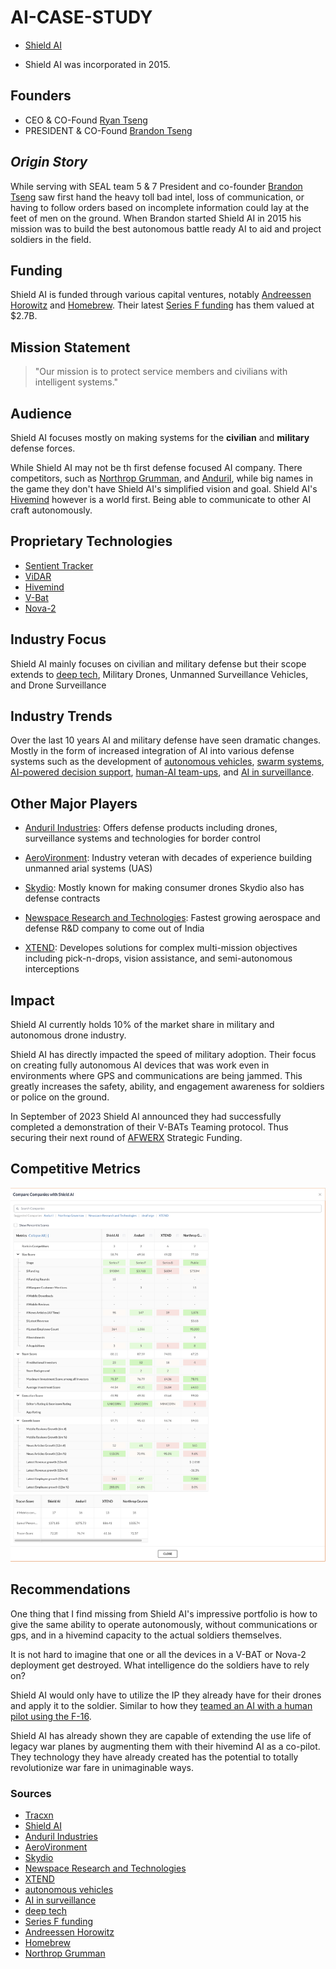 # AI-CASE-STUDY

- [Shield AI](https://shield.ai/)

- Shield AI was incorporated in 2015.

## **Founders**

- CEO & CO-Found [Ryan Tseng](https://shield.ai/about-us/company-executives/ryan-tseng/)
- PRESIDENT & CO-Found [Brandon Tseng](https://shield.ai/about-us/company-executives/brandon-tseng/)

## _Origin Story_

While serving with SEAL team 5 & 7 President and co-founder [Brandon Tseng](https://shield.ai/about-us/company-executives/brandon-tseng/) saw first hand the heavy toll bad intel, loss of communication, or having to follow orders based on incomplete information could lay at the feet of men on the ground. When Brandon started Shield AI in 2015 his mission was to build the best autonomous battle ready AI to aid and project soldiers in the field.

## Funding

Shield AI is funded through various capital ventures, notably [Andreessen Horowitz](https://a16z.com/) and [Homebrew](http://brew.sh). Their latest [Series F funding](https://markets.businessinsider.com/news/stocks/shield-ai-raises-200m-reaching-2-7b-valuation-1032759153) has them valued at $2.7B.

## Mission Statement

> "Our mission is to protect service members and civilians with intelligent systems."

## Audience

Shield AI focuses mostly on making systems for the **civilian** and **military** defense forces.

While Shield AI may not be th first defense focused AI company. There competitors, such as [Northrop Grumman](https://www.northropgrumman.com/what-we-do/artificial-intelligence-and-machine-learning), and [Anduril](https://www.anduril.com/), while big names in the game they don't have Shield AI's simplified vision and goal. Shield AI's [Hivemind](https://shield.ai/hivemind/) however is a world first. Being able to communicate to other AI craft autonomously.

## Proprietary Technologies

- [Sentient Tracker](https://shield.ai/sentient-tracker/)
- [ViDAR](https://shield.ai/vidar/)
- [Hivemind](https://shield.ai/hivemind/)
- [V-Bat](https://shield.ai/v-bat/)
- [Nova-2](https://shield.ai/nova-2/)

## Industry Focus

Shield AI mainly focuses on civilian and military defense but their scope extends to [deep tech](https://builtin.com/artificial-intelligence/deep-tech), Military Drones, Unmanned Surveillance Vehicles, and Drone Surveillance

## Industry Trends

Over the last 10 years AI and military defense have seen dramatic changes. Mostly in the form of increased integration of AI into various defense systems such as the development of [autonomous vehicles](https://www.tesla.com/), [swarm systems](https://shield.ai/nova-2/), [AI-powered decision support](https://www.palantir.com/), [human-AI team-ups](https://shield.ai/hivemind/), and [AI in surveillance](https://smartsentryai.com/).

## Other Major Players

- [Anduril Industries](https://www.anduril.com/): Offers defense products including drones, surveillance systems and technologies for border control

- [AeroVironment](https://www.avinc.com/): Industry veteran with decades of experience building unmanned arial systems (UAS)

- [Skydio](https://www.skydio.com/): Mostly known for making consumer drones Skydio also has defense contracts

- [Newspace Research and Technologies](https://newspace.co.in/): Fastest growing aerospace and defense R&D company to come out of India

- [XTEND](https://www.xtend.me/): Developes solutions for complex multi-mission objectives including pick-n-drops, vision assistance, and semi-autonomous interceptions

## Impact

Shield AI currently holds 10% of the market share in military and autonomous drone industry.

Shield AI has directly impacted the speed of military adoption. Their focus on creating fully autonomous AI devices that was work even in environments where GPS and communications are being jammed. This greatly increases the safety, ability, and engagement awareness for soldiers or police on the ground.

In September of 2023 Shield AI announced they had successfully completed a demonstration of their V-BATs Teaming protocol. Thus securing their next round of [AFWERX](https://afwerx.com/) Strategic Funding.

## Competitive Metrics

![Metric comparing Shield AI to Anduril, Northrop Grumman, and XTEND](./shieldai_competative_metrics.png)

## Recommendations

One thing that I find missing from Shield AI's impressive portfolio is how to give the same ability to operate autonomously, without communications or gps, and in a hivemind capacity to the actual soldiers themselves.

It is not hard to imagine that one or all the devices in a V-BAT or Nova-2 deployment get destroyed. What intelligence do the soldiers have to rely on?

Shield AI would only have to utilize the IP they already have for their drones and apply it to the soldier. Similar to how they [teamed an AI with a human pilot using the F-16](https://shield.ai/jets/).

Shield AI has already shown they are capable of extending the use life of legacy war planes by augmenting them with their hivemind AI as a co-pilot. They technology they have already created has the potential to totally revolutionize war fare in unimaginable ways.

### Sources

- [Tracxn](https://tracxn.com/d/companies/shield-ai/__xWAZxcGRQErj0eca7RojeCvAoVKfcEIPX0V-RwwoAJk)
- [Shield AI](https://shield.ai/jets/)
- [Anduril Industries](https://www.anduril.com/)
- [AeroVironment](https://www.avinc.com/)
- [Skydio](https://www.skydio.com/)
- [Newspace Research and Technologies](https://newspace.co.in/)
- [XTEND](https://www.xtend.me/)
- [autonomous vehicles](https://www.tesla.com/)
- [AI in surveillance](https://smartsentryai.com/)
- [deep tech](https://builtin.com/artificial-intelligence/deep-tech)
- [Series F funding](https://markets.businessinsider.com/news/stocks/shield-ai-raises-200m-reaching-2-7b-valuation-1032759153)
- [Andreessen Horowitz](https://a16z.com/)
- [Homebrew](https://brew.sh)
- [Northrop Grumman](https://www.northropgrumman.com/what-we-do/artificial-intelligence-and-machine-learning)
